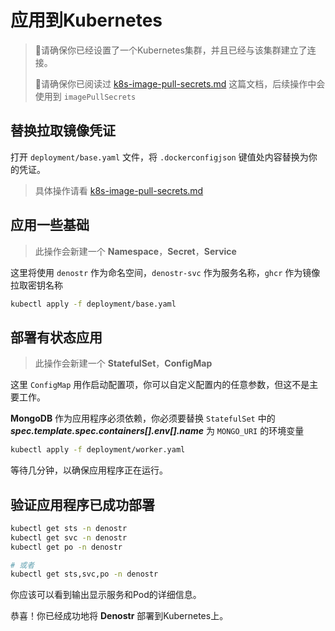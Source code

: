 # 应用到Kubernetes

> 📢请确保你已经设置了一个Kubernetes集群，并且已经与该集群建立了连接。
>
> 📢请确保你已阅读过 [k8s-image-pull-secrets.md](./k8s-image-pull-secrets.md) 这篇文档，后续操作中会使用到 `imagePullSecrets`

## 替换拉取镜像凭证

打开 `deployment/base.yaml` 文件，将 `.dockerconfigjson` 键值处内容替换为你的凭证。

> 具体操作请看 [k8s-image-pull-secrets.md](./k8s-image-pull-secrets.md)

## 应用一些基础

> 此操作会新建一个 **Namespace**，**Secret**，**Service**

这里将使用 `denostr` 作为命名空间，`denostr-svc` 作为服务名称，`ghcr` 作为镜像拉取密钥名称

```sh
kubectl apply -f deployment/base.yaml
```

## 部署有状态应用

> 此操作会新建一个 **StatefulSet**，**ConfigMap**

这里 `ConfigMap` 用作启动配置项，你可以自定义配置内的任意参数，但这不是主要工作。

**MongoDB** 作为应用程序必须依赖，你必须要替换 `StatefulSet` 中的 _**spec.template.spec.containers[].env[].name**_ 为 `MONGO_URI` 的环境变量

```sh
kubectl apply -f deployment/worker.yaml
```

等待几分钟，以确保应用程序正在运行。

## 验证应用程序已成功部署

```sh
kubectl get sts -n denostr
kubectl get svc -n denostr
kubectl get po -n denostr

# 或者
kubectl get sts,svc,po -n denostr
```

你应该可以看到输出显示服务和Pod的详细信息。

恭喜！你已经成功地将 **Denostr** 部署到Kubernetes上。
